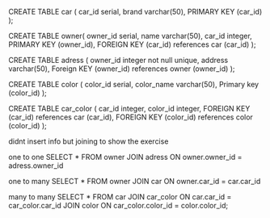CREATE TABLE car (
car_id serial, 
 brand varchar(50),
 PRIMARY KEY (car_id)
);

CREATE TABLE owner(
 owner_id serial,
 name varchar(50),
 car_id integer,
 PRIMARY KEY (owner_id),
 FOREIGN KEY (car_id) references car (car_id)
);

CREATE TABLE adress (
 owner_id integer not null unique,
 address varchar(50),
 Foreign KEY (owner_id) references owner (owner_id)
);

CREATE TABLE color (
 color_id serial,
 color_name varchar(50),
 Primary key (color_id)
);

CREATE TABLE car_color (
 car_id integer,
 color_id integer,
 FOREIGN KEY (car_id) references car (car_id),
 FOREIGN KEY (color_id) references color (color_id)
);

didnt insert info but joining to show the exercise

one to one
SELECT * FROM owner
JOIN adress ON owner.owner_id = adress.owner_id

one to many
SELECT * FROM owner
JOIN car ON owner.car_id = car.car_id

many to many
SELECT * FROM car
JOIN car_color ON car.car_id = car_color.car_id
JOIN color ON car_color.color_id = color.color_id;